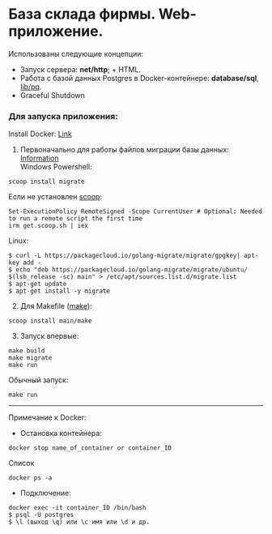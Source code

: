 # База склада фирмы. Web-приложение.

Использованы следующие концепции:
- Запуск сервера: **net/http**; + HTML.
- Работа с базой данных Postgres в Docker-контейнере: **database/sql**, <a href="http://github.com/lib/pq">lib/pq</a>.
- Graceful Shutdown

### Для запуска приложения:
Install Docker: <a href="https://www.docker.com/get-started/">Link</a>


1) Первоначально для работы файлов миграции базы данных:  
<a href="https://www.freecodecamp.org/news/database-migration-golang-migrate/">Information</a>  
Windows Powershell:
```
scoop install migrate
```
Если не установлен <a href="https://scoop.sh/">scoop</a>:

```
Set-ExecutionPolicy RemoteSigned -Scope CurrentUser # Optional: Needed to run a remote script the first time
irm get.scoop.sh | iex
```

Linux:
```
$ curl -L https://packagecloud.io/golang-migrate/migrate/gpgkey| apt-key add -
$ echo "deb https://packagecloud.io/golang-migrate/migrate/ubuntu/ $(lsb_release -sc) main" > /etc/apt/sources.list.d/migrate.list
$ apt-get update
$ apt-get install -y migrate
```

2) Для Makefile (<a href="https://www.gnu.org/software/make/#download">make</a>):
```
scoop install main/make
```
3) Запуск впервые:
```
make build
make migrate
make run
```
Обычный запуск:
```
make run
```

---
Примечание к Docker:
- Остановка контейнера: 
```
docker stop name_of_container or container_ID
```
Список
```
docker ps -a
```
- Подключение: 
```
docker exec -it container_ID /bin/bash
$ psql -U postgres 
$ \l (выход \q) или \c имя или \d и др.
```